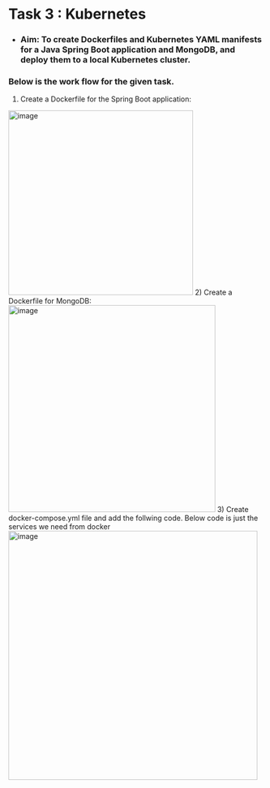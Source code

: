 # Task 3 : Kubernetes

- ### Aim:  To create Dockerfiles and Kubernetes YAML manifests for a Java Spring Boot application and MongoDB, and deploy them to a local Kubernetes cluster.
### Below is the work flow for the given task.
1) Create a Dockerfile for the Spring Boot application:
<img width="364" alt="image" src="https://user-images.githubusercontent.com/64260524/228726031-7fe2f3c7-ca3d-42e6-b280-a48c5fcbc7d0.png">
2) Create a Dockerfile for MongoDB:
<img width="408" alt="image" src="https://user-images.githubusercontent.com/64260524/228726280-98dbb87a-268a-433c-8c96-76dc6bfcd7cd.png">
3) Create docker-compose.yml file and add the follwing code. Below code is just the services we need from docker
<img width="491" alt="image" src="https://user-images.githubusercontent.com/64260524/228728304-f620f15a-aa0a-49c8-828d-a194f13f749d.png">

